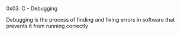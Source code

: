 0x03. C - Debugging

Debugging is the process of finding and fixing errors in software that prevents it from running correctly
